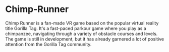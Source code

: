 # Chimp-Runner
Chimp Runner is a fan-made VR game based on the popular virtual reality title Gorilla Tag. It's a fast-paced parkour game where you play as a chimpanzee, navigating through a variety of obstacle courses and levels. The game is still in development, but it has already garnered a lot of positive attention from the Gorilla Tag community.

